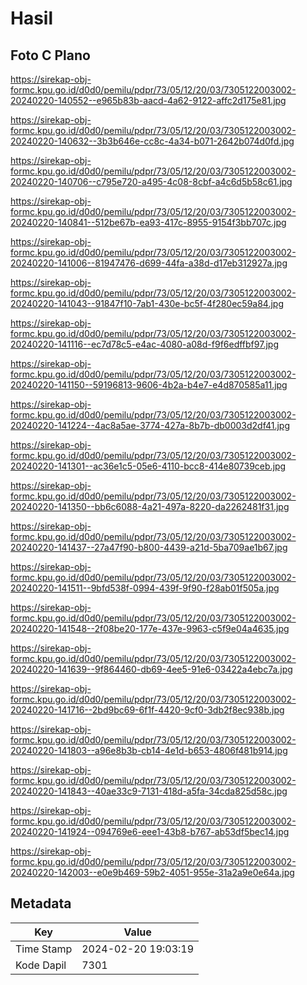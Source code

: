 # Hasil

## Foto C Plano

https://sirekap-obj-formc.kpu.go.id/d0d0/pemilu/pdpr/73/05/12/20/03/7305122003002-20240220-140552--e965b83b-aacd-4a62-9122-affc2d175e81.jpg

https://sirekap-obj-formc.kpu.go.id/d0d0/pemilu/pdpr/73/05/12/20/03/7305122003002-20240220-140632--3b3b646e-cc8c-4a34-b071-2642b074d0fd.jpg

https://sirekap-obj-formc.kpu.go.id/d0d0/pemilu/pdpr/73/05/12/20/03/7305122003002-20240220-140706--c795e720-a495-4c08-8cbf-a4c6d5b58c61.jpg

https://sirekap-obj-formc.kpu.go.id/d0d0/pemilu/pdpr/73/05/12/20/03/7305122003002-20240220-140841--512be67b-ea93-417c-8955-9154f3bb707c.jpg

https://sirekap-obj-formc.kpu.go.id/d0d0/pemilu/pdpr/73/05/12/20/03/7305122003002-20240220-141006--81947476-d699-44fa-a38d-d17eb312927a.jpg

https://sirekap-obj-formc.kpu.go.id/d0d0/pemilu/pdpr/73/05/12/20/03/7305122003002-20240220-141043--91847f10-7ab1-430e-bc5f-4f280ec59a84.jpg

https://sirekap-obj-formc.kpu.go.id/d0d0/pemilu/pdpr/73/05/12/20/03/7305122003002-20240220-141116--ec7d78c5-e4ac-4080-a08d-f9f6edffbf97.jpg

https://sirekap-obj-formc.kpu.go.id/d0d0/pemilu/pdpr/73/05/12/20/03/7305122003002-20240220-141150--59196813-9606-4b2a-b4e7-e4d870585a11.jpg

https://sirekap-obj-formc.kpu.go.id/d0d0/pemilu/pdpr/73/05/12/20/03/7305122003002-20240220-141224--4ac8a5ae-3774-427a-8b7b-db0003d2df41.jpg

https://sirekap-obj-formc.kpu.go.id/d0d0/pemilu/pdpr/73/05/12/20/03/7305122003002-20240220-141301--ac36e1c5-05e6-4110-bcc8-414e80739ceb.jpg

https://sirekap-obj-formc.kpu.go.id/d0d0/pemilu/pdpr/73/05/12/20/03/7305122003002-20240220-141350--bb6c6088-4a21-497a-8220-da2262481f31.jpg

https://sirekap-obj-formc.kpu.go.id/d0d0/pemilu/pdpr/73/05/12/20/03/7305122003002-20240220-141437--27a47f90-b800-4439-a21d-5ba709ae1b67.jpg

https://sirekap-obj-formc.kpu.go.id/d0d0/pemilu/pdpr/73/05/12/20/03/7305122003002-20240220-141511--9bfd538f-0994-439f-9f90-f28ab01f505a.jpg

https://sirekap-obj-formc.kpu.go.id/d0d0/pemilu/pdpr/73/05/12/20/03/7305122003002-20240220-141548--2f08be20-177e-437e-9963-c5f9e04a4635.jpg

https://sirekap-obj-formc.kpu.go.id/d0d0/pemilu/pdpr/73/05/12/20/03/7305122003002-20240220-141639--9f864460-db69-4ee5-91e6-03422a4ebc7a.jpg

https://sirekap-obj-formc.kpu.go.id/d0d0/pemilu/pdpr/73/05/12/20/03/7305122003002-20240220-141716--2bd9bc69-6f1f-4420-9cf0-3db2f8ec938b.jpg

https://sirekap-obj-formc.kpu.go.id/d0d0/pemilu/pdpr/73/05/12/20/03/7305122003002-20240220-141803--a96e8b3b-cb14-4e1d-b653-4806f481b914.jpg

https://sirekap-obj-formc.kpu.go.id/d0d0/pemilu/pdpr/73/05/12/20/03/7305122003002-20240220-141843--40ae33c9-7131-418d-a5fa-34cda825d58c.jpg

https://sirekap-obj-formc.kpu.go.id/d0d0/pemilu/pdpr/73/05/12/20/03/7305122003002-20240220-141924--094769e6-eee1-43b8-b767-ab53df5bec14.jpg

https://sirekap-obj-formc.kpu.go.id/d0d0/pemilu/pdpr/73/05/12/20/03/7305122003002-20240220-142003--e0e9b469-59b2-4051-955e-31a2a9e0e64a.jpg


## Metadata

| Key        | Value               |
| ---------- | ------------------- |
| Time Stamp | 2024-02-20 19:03:19 |
| Kode Dapil | 7301                |




